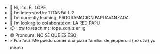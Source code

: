- 👋 Hi, I’m: EL LOPE
- 👀 I’m interested in: TITANFALL 2
- 🌱 I’m currently learning: PROGRAMACION PAPUAVANZADA
- 💞️ I’m looking to collaborate on: LA RED PAPU
- 📫 How to reach me: lope_con_z en ig
- 😄 Pronouns: NO SE QUE ES ESO
- ⚡ Fun fact: Me puedo comer una pizza familiar de pepperoni (no otra) yo mismo

<!---
Felipe-Lopeh/Felipe-Lopeh is a ✨ special ✨ repository because its `README.md` (this file) appears on your GitHub profile.
You can click the Preview link to take a look at your changes.
--->
